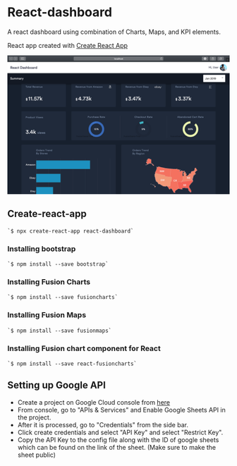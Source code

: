 # React-dashboard

A react dashboard using combination of Charts, Maps, and KPI elements.

React app created with [Create React App](https://github.com/facebookincubator/create-react-app)

![Screenshot](Screenshot.png)

## Create-react-app

	`$ npx create-react-app react-dashboard`
	
### Installing bootstrap

	`$ npm install --save bootstrap`
	
### Installing Fusion Charts

	`$ npm install --save fusioncharts`
	
### Installing Fusion Maps

	`$ npm install --save fusionmaps`
	
### Installing Fusion chart component for React

	`$ npm install --save react-fusioncharts`

## Setting up Google API

- Create a project on Google Cloud console from [here](https://console.developers.google.com/projectcreate)
- From console, go to "APIs & Services" and Enable Google Sheets API in the project.
- After it is processed, go to "Credentials" from the side bar.
- Click create credentials and select "API Key" and select "Restrict Key".
- Copy the API Key to the config file along with the ID of google sheets which can be found on the link of the sheet. (Make sure to make the sheet public)